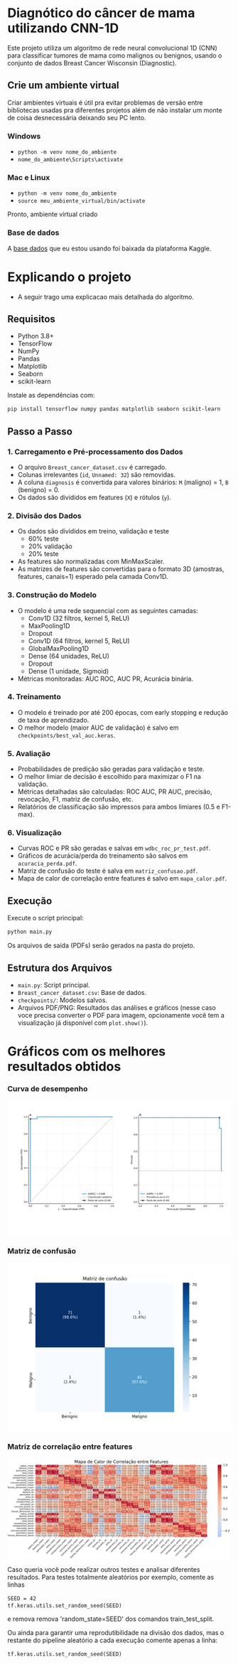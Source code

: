 # Diagnótico do câncer de mama utilizando CNN-1D

Este projeto utiliza um algoritmo de rede neural convolucional 1D (CNN) para classificar tumores de mama como malignos ou benignos, usando o conjunto de dados Breast Cancer Wisconsin (Diagnostic).

## Crie um ambiente virtual

Criar ambientes virtuais é útil pra evitar problemas de versão entre bibliotecas usadas pra diferentes projetos além de não instalar um monte de coisa desnecessária deixando seu PC lento.
### Windows

* `python -m venv nome_do_ambiente`
* `nome_do_ambiente\Scripts\activate`

### Mac e Linux

* `python -m venv nome_do_ambiente`
* `source meu_ambiente_virtual/bin/activate`

Pronto, ambiente virtual criado 

### Base de dados

A [base dados](https://www.kaggle.com/datasets/wasiqaliyasir/breast-cancer-dataset/data) que eu estou usando foi baixada da plataforma Kaggle.

# Explicando o projeto

* A seguir trago uma explicacao mais detalhada do algoritmo.

## Requisitos

- Python 3.8+
- TensorFlow
- NumPy
- Pandas
- Matplotlib
- Seaborn
- scikit-learn

Instale as dependências com:
```bash
pip install tensorflow numpy pandas matplotlib seaborn scikit-learn
```

## Passo a Passo

### 1. Carregamento e Pré-processamento dos Dados

- O arquivo `Breast_cancer_dataset.csv` é carregado.
- Colunas irrelevantes (`id`, `Unnamed: 32`) são removidas.
- A coluna `diagnosis` é convertida para valores binários: `M` (maligno) = 1, `B` (benigno) = 0.
- Os dados são divididos em features (`X`) e rótulos (`y`).

### 2. Divisão dos Dados

- Os dados são divididos em treino, validação e teste 
  * 60% teste
  * 20% validação
  * 20% teste
- As features são normalizadas com MinMaxScaler.
- As matrizes de features são convertidas para o formato 3D (amostras, features, canais=1) esperado pela camada Conv1D.

### 3. Construção do Modelo

- O modelo é uma rede sequencial com as seguintes camadas:
  - Conv1D (32 filtros, kernel 5, ReLU)
  - MaxPooling1D
  - Dropout
  - Conv1D (64 filtros, kernel 5, ReLU)
  - GlobalMaxPooling1D
  - Dense (64 unidades, ReLU)
  - Dropout
  - Dense (1 unidade, Sigmoid)
- Métricas monitoradas: AUC ROC, AUC PR, Acurácia binária.

### 4. Treinamento

- O modelo é treinado por até 200 épocas, com early stopping e redução de taxa de aprendizado.
- O melhor modelo (maior AUC de validação) é salvo em `checkpoints/best_val_auc.keras`.

### 5. Avaliação

- Probabilidades de predição são geradas para validação e teste.
- O melhor limiar de decisão é escolhido para maximizar o F1 na validação.
- Métricas detalhadas são calculadas: ROC AUC, PR AUC, precisão, revocação, F1, matriz de confusão, etc.
- Relatórios de classificação são impressos para ambos limiares (0.5 e F1-max).

### 6. Visualização

- Curvas ROC e PR são geradas e salvas em `wdbc_roc_pr_test.pdf`.
- Gráficos de acurácia/perda do treinamento são salvos em `acuracia_perda.pdf`.
- Matriz de confusão do teste é salva em `matriz_confusao.pdf`.
- Mapa de calor de correlação entre features é salvo em `mapa_calor.pdf`.

## Execução

Execute o script principal:
```bash
python main.py
```

Os arquivos de saída (PDFs) serão gerados na pasta do projeto.

## Estrutura dos Arquivos

- `main.py`: Script principal.
- `Breast_cancer_dataset.csv`: Base de dados.
- `checkpoints/`: Modelos salvos.
- Arquivos PDF/PNG: Resultados das análises e gráficos (nesse caso voce precisa converter o PDF para imagem, opcionamente você tem a visualização já disponível com `plot.show()`).

# Gráficos com os melhores resultados obtidos

### Curva de desempenho

![Curva de desempenho](public/images/curva_desempenho.png)

### Matriz de confusão

![Matriz de confusão](public/images/matriz_confusao.png)

### Matriz de correlação entre features

![Matriz de correlação](public/images/matriz_de_correlacao.png)

Caso queria você pode realizar outros testes e analisar diferentes resultados. Para testes totalmente aleatórios por exemplo, comente as linhas 
```
SEED = 42
tf.keras.utils.set_random_seed(SEED)
```
e remova remova 'random_state=SEED' dos comandos train_test_split.

Ou ainda para garantir uma reprodutibilidade na divisão dos dados, mas o restante do pipeline aleatório a cada execução comente apenas a linha:
```
tf.keras.utils.set_random_seed(SEED)
```